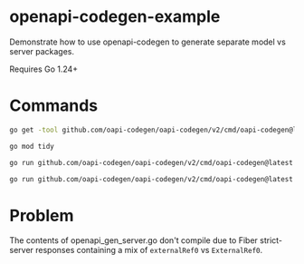 # openapi-codegen-example
Demonstrate how to use openapi-codegen to generate separate model vs server packages.

Requires Go 1.24+

# Commands
```sh
go get -tool github.com/oapi-codegen/oapi-codegen/v2/cmd/oapi-codegen@latest
```
```sh
go mod tidy
```
```sh
go run github.com/oapi-codegen/oapi-codegen/v2/cmd/oapi-codegen@latest --config=openapi_gen_model.yaml  openapi_spec_components.yaml
```
```sh
go run github.com/oapi-codegen/oapi-codegen/v2/cmd/oapi-codegen@latest --config=openapi_gen_server.yaml openapi_spec_paths.yaml
```

# Problem

The contents of openapi_gen_server.go don't compile due to Fiber strict-server responses containing a mix of `externalRef0` vs `ExternalRef0`.